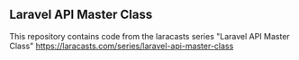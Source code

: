 ## Laravel API Master Class
This repository contains code from the laracasts series "Laravel API Master Class" https://laracasts.com/series/laravel-api-master-class
